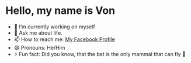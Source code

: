 # Hello, my name is Von

<!--
**VonChon/VonChon** is a ✨ _special_ ✨ repository because its `README.md` (this file) appears on your GitHub profile.

Here are some ideas to get you started:
- 👯 I’m looking to collaborate on ...
- 🌱 I’m currently learning 
- 🤔 I’m looking for help with ...
-->
- 🔭 I’m currently working on myself
- 💬 Ask me about life.
- 📫 How to reach me: <a href="https://www.facebook.com/VonChonn">My Facebook Profile</a>
- 😄 Pronouns: He/Him
- ⚡ Fun fact: Did you know, that the bat is the only mammal that can fly 🦇


